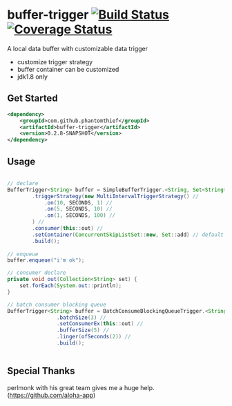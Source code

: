 buffer-trigger [![Build Status](https://travis-ci.org/PhantomThief/buffer-trigger.svg)](https://travis-ci.org/PhantomThief/buffer-trigger) [![Coverage Status](https://coveralls.io/repos/PhantomThief/buffer-trigger/badge.svg?branch=master)](https://coveralls.io/r/PhantomThief/buffer-trigger?branch=master)
=======================

A local data buffer with customizable data trigger

* customize trigger strategy
* buffer container can be customized
* jdk1.8 only

## Get Started

```xml
<dependency>
    <groupId>com.github.phantomthief</groupId>
    <artifactId>buffer-trigger</artifactId>
    <version>0.2.8-SNAPSHOT</version>
</dependency>
```

## Usage

```Java

// declare
BufferTrigger<String> buffer = SimpleBufferTrigger.<String, Set<String>> newBuilder() //
        .triggerStrategy(new MultiIntervalTriggerStrategy() //
            .on(10, SECONDS, 1) //
            .on(5, SECONDS, 10) //
            .on(1, SECONDS, 100) //
        ) //
        .consumer(this::out) //
        .setContainer(ConcurrentSkipListSet::new, Set::add) // default is Collections.newSetFromMap(new ConcurrentHashMap<>())
        .build();
        
// enqueue
buffer.enqueue("i'm ok");

// consumer declare
private void out(Collection<String> set) {
	set.forEach(System.out::println);
}

// batch consumer blocking queue
BufferTrigger<String> buffer = BatchConsumeBlockingQueueTrigger.<String> newBuilder() //
                .batchSize(3) //
                .setConsumerEx(this::out) //
                .bufferSize(5) //
                .linger(ofSeconds(2)) //
                .build();
    
```

## Special Thanks

perlmonk with his great team gives me a huge help.
(https://github.com/aloha-app)
